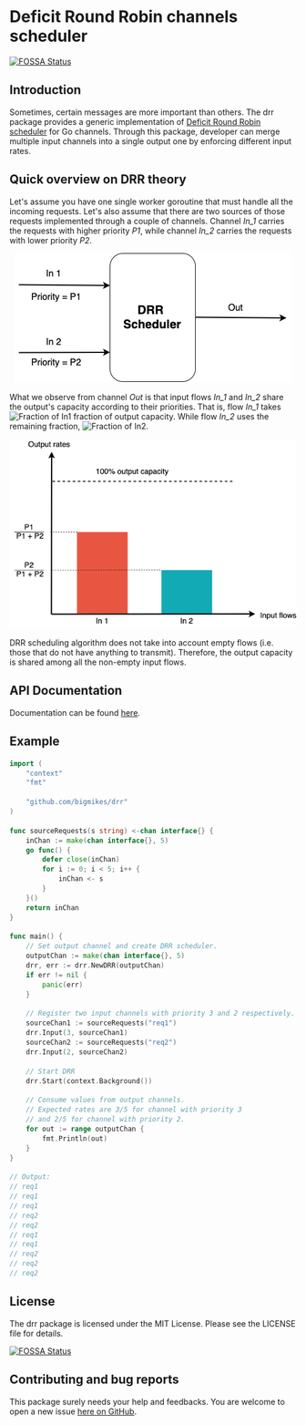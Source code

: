 # Deficit Round Robin channels scheduler
[![FOSSA Status](https://app.fossa.io/api/projects/git%2Bgithub.com%2Fbigmikes%2Fdrr.svg?type=shield)](https://app.fossa.io/projects/git%2Bgithub.com%2Fbigmikes%2Fdrr?ref=badge_shield)


## Introduction
Sometimes, certain messages are more important than others. The drr package provides a generic implementation of [Deficit Round Robin scheduler](https://en.wikipedia.org/wiki/Deficit_round_robin) for Go channels. Through this package, developer can merge multiple input channels into a single output one by enforcing different input rates. 

## Quick overview on DRR theory
Let's assume you have one single worker goroutine that must handle all the incoming requests. Let's also assume that there are two sources of those requests implemented through a couple of channels. Channel _In_1_ carries the requests with higher priority _P1_, while channel _In_2_ carries the requests with lower priority _P2_.

<p align="center">
  <img src="doc/img/drrschema.png">
</p>

What we observe from channel _Out_ is that input flows _In_1_ and _In_2_ share the output's capacity according to their priorities. That is, flow _In_1_ takes <img src="https://latex.codecogs.com/svg.latex?\inline&space;\fn_phv&space;\LARGE&space;\frac{P1}{P1&plus;P2}" title="Fraction of In1" /> fraction of output capacity. While flow _In_2_ uses the remaining fraction, <img src="https://latex.codecogs.com/svg.latex?\inline&space;\fn_phv&space;\LARGE&space;\frac{P2}{P1&plus;P2}" title="Fraction of In2" />.

<p align="center">
  <img src="doc/img/barchart.png">
</p>

DRR scheduling algorithm does not take into account empty flows (i.e. those that do not have anything to transmit). Therefore, the output capacity is shared among all the non-empty input flows.

## API Documentation
Documentation can be found [here](https://godoc.org/github.com/bigmikes/drr).

## Example
```Go
import (
	"context"
	"fmt"

	"github.com/bigmikes/drr"
)

func sourceRequests(s string) <-chan interface{} {
	inChan := make(chan interface{}, 5)
	go func() {
		defer close(inChan)
		for i := 0; i < 5; i++ {
			inChan <- s
		}
	}()
	return inChan
}

func main() {
	// Set output channel and create DRR scheduler.
	outputChan := make(chan interface{}, 5)
	drr, err := drr.NewDRR(outputChan)
	if err != nil {
		panic(err)
	}

	// Register two input channels with priority 3 and 2 respectively.
	sourceChan1 := sourceRequests("req1")
	drr.Input(3, sourceChan1)
	sourceChan2 := sourceRequests("req2")
	drr.Input(2, sourceChan2)

	// Start DRR
	drr.Start(context.Background())

	// Consume values from output channels.
	// Expected rates are 3/5 for channel with priority 3
	// and 2/5 for channel with priority 2.
	for out := range outputChan {
		fmt.Println(out)
	}
}

// Output:
// req1
// req1
// req1
// req2
// req2
// req1
// req1
// req2
// req2
// req2
```

## License 
The drr package is licensed under the MIT License. Please see the LICENSE file for details.


[![FOSSA Status](https://app.fossa.io/api/projects/git%2Bgithub.com%2Fbigmikes%2Fdrr.svg?type=large)](https://app.fossa.io/projects/git%2Bgithub.com%2Fbigmikes%2Fdrr?ref=badge_large)

## Contributing and bug reports
This package surely needs your help and feedbacks. You are welcome to open a new issue [here on GitHub](https://github.com/bigmikes/drr/issues).
